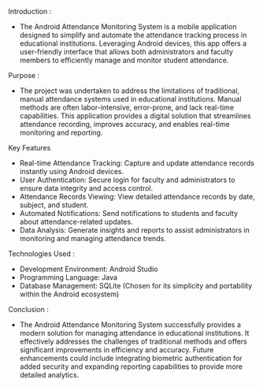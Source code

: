 Introduction : 
- The Android Attendance Monitoring System is a mobile application designed to simplify and automate the attendance tracking process in educational institutions. Leveraging Android devices, this app offers a user-friendly interface that allows both administrators and faculty members to efficiently manage and monitor student attendance.

Purpose :
- The project was undertaken to address the limitations of traditional, manual attendance systems used in educational institutions. Manual methods are often labor-intensive, error-prone, and lack real-time capabilities. This application provides a digital solution that streamlines attendance recording, improves accuracy, and enables real-time monitoring and reporting.

Key Features  
- Real-time Attendance Tracking: Capture and update attendance records instantly using Android devices.
- User Authentication: Secure login for faculty and administrators to ensure data integrity and access control.
- Attendance Records Viewing: View detailed attendance records by date, subject, and student.
- Automated Notifications: Send notifications to students and faculty about attendance-related updates.
- Data Analysis: Generate insights and reports to assist administrators in monitoring and managing attendance trends.
  
Technologies Used :
- Development Environment: Android Studio
- Programming Language: Java
- Database Management: SQLite (Chosen for its simplicity and portability within the Android ecosystem)

Conclusion :
- The Android Attendance Monitoring System successfully provides a modern solution for managing attendance in educational institutions. It effectively addresses the challenges of traditional methods and offers significant improvements in efficiency and accuracy. Future enhancements could include integrating biometric authentication for added security and expanding reporting capabilities to provide more detailed analytics.

